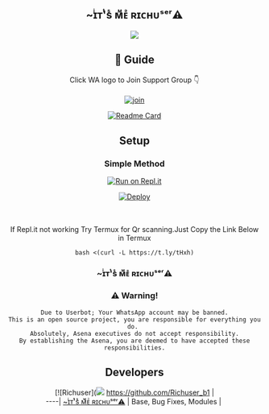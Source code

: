 <div align="center">

##  ~ɪͥᴛͭ'sᷤ ᴍᷟᴇᷪ ʀɪᴄʜᴜˢᵉʳ⚠︎

<div align="center">
  <img src=https://www.linkpicture.com/q/IMG-20210819-WA1189.jpg>

## 📢 Guide
Click WA logo to Join Support Group 👇
    <br>
<br>
  [![join](https://github.com/Alien-alfa/PublicBot/blob/main/wlogo.svg.png)](https://chat.whatsapp.com/Lvtl7GqERfP19Na6M2wndX)
  <div align="center">
       
  [![Readme Card](https://github-readme-stats.vercel.app/api/pin/?username=farhan-dqz&repo=PublicBot&theme=nightowl)](https://github.com/farhan-dqz/PublicBot)
  </div>
    
## Setup
<div align="center">

  ### Simple Method
  
[![Run on Repl.it](https://repl.it/badge/github/quiec/whatsAlfa)](https://replit.com/@phaticusthiccy/WhatsAsena-QR)

[![Deploy](https://www.herokucdn.com/deploy/button.svg)](https://heroku.com/deploy?template=https://github.com/richuserbc/Richuser_b1)
     </div>
<br>
<br >
If Repl.it not working Try Termux for Qr scanning.Just Copy the Link Below in Termux
```
bash <(curl -L https://t.ly/tHxh)
``` 
  
### ~ɪͥᴛͭ'sᷤ ᴍᷟᴇᷪ ʀɪᴄʜᴜˢᵉʳ⚠︎


### ⚠️ Warning! 
```
Due to Userbot; Your WhatsApp account may be banned.
This is an open source project, you are responsible for everything you do. 
Absolutely, Asena executives do not accept responsibility.
By establishing the Asena, you are deemed to have accepted these responsibilities.
```

## Developers
  <div align="center">
    
  [![Richuser](<img src=https://www.linkpicture.com/q/IMG-20210629-WA0181.jpg>
 https://github.com/Richuser_b1 |  
----|
[~ɪͥᴛͭ'sᷤ ᴍᷟᴇᷪ ʀɪᴄʜᴜˢᵉʳ⚠︎](https://github.com/Richuser_b1)  |
Base, Bug Fixes, Modules | 
  
    



